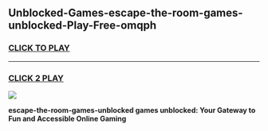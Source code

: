 
## Unblocked-Games-escape-the-room-games-unblocked-Play-Free-omqph
<h3>
<a href="https://premium76.site?title=escape-the-room-games-unblocked&ref=18A1">CLICK TO PLAY</a></h3>
<hr>

<h3>
<a href="https://premium76.site?title=escape-the-room-games-unblocked&ref=18A1">CLICK 2 PLAY</a>
  
</h3>

<a href="https://premium76.site?title=escape-the-room-games-unblocked&ref=18A1"><img src="https://clearcache.store/games.png"></a>


**escape-the-room-games-unblocked games unblocked: Your Gateway to Fun and Accessible Online Gaming**
